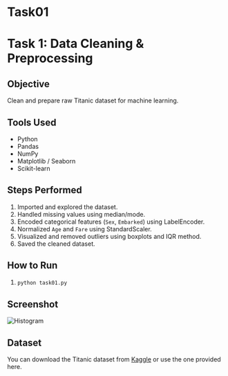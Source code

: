 # Task01
# Task 1: Data Cleaning & Preprocessing

## Objective
Clean and prepare raw Titanic dataset for machine learning.

## Tools Used
- Python
- Pandas
- NumPy
- Matplotlib / Seaborn
- Scikit-learn

## Steps Performed
1. Imported and explored the dataset.
2. Handled missing values using median/mode.
3. Encoded categorical features (`Sex`, `Embarked`) using LabelEncoder.
4. Normalized `Age` and `Fare` using StandardScaler.
5. Visualized and removed outliers using boxplots and IQR method.
6. Saved the cleaned dataset.

## How to Run
1. 
   ```bash
   python task01.py
   ```

   
## Screenshot
![Histogram](screenshot/task2.png)

## Dataset
You can download the Titanic dataset from [Kaggle](https://www.kaggle.com/c/titanic/data) or use the one provided here.

